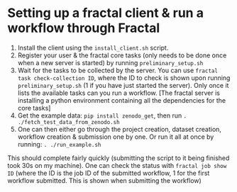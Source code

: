 # Setting up a fractal client & run a workflow through Fractal

1. Install the client using the `install_client.sh` script.
2. Register your user & the fractal core tasks (only needs to be done once when a new server is started) by running `preliminary_setup.sh`
3. Wait for the tasks to be collected by the server. You can use `fractal task check-collection ID`, where the ID to check is shown upon running `preliminary_setup.sh` (1 if you have just started the server). Only once it lists the available tasks can you run a workflow. [The fractal server is installing a python environment containing all the dependencies for the core tasks]
4. Get the example data: `pip install zenodo_get`, then run `. ./fetch_test_data_from_zenodo.sh`
5. One can then either go through the project creation, dataset creation, workflow creation & submission one by one. Or run it all at once by running: `. ./run_example.sh`

This should complete fairly quickly (submitting the script to it being finished took 30s on my machine). One can check the status with `fractal job show ID` (where the ID is the job ID of the submitted workflow, 1 for the first workflow submitted. This is shown when submitting the workflow)

